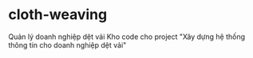 # cloth-weaving
Quản lý doanh nghiệp dệt vải
Kho code cho project "Xây dựng hệ thống thông tin cho doanh nghiệp dệt vải"
